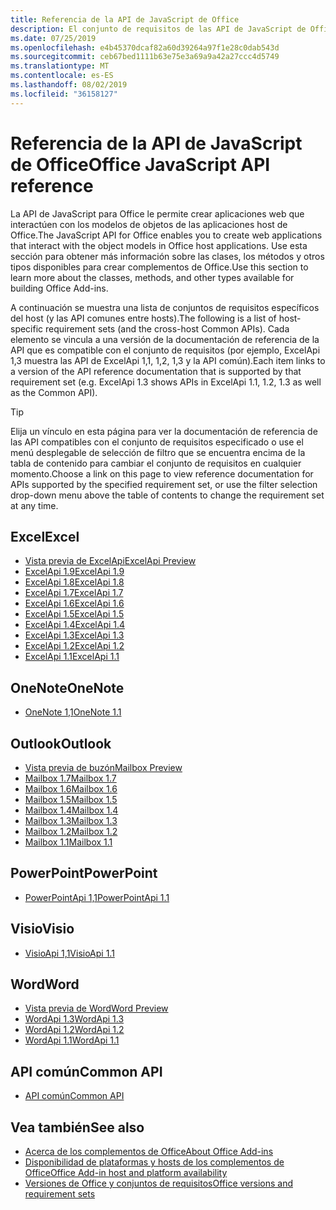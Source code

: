```yaml
---
title: Referencia de la API de JavaScript de Office
description: El conjunto de requisitos de las API de JavaScript de Office por host
ms.date: 07/25/2019
ms.openlocfilehash: e4b45370dcaf82a60d39264a97f1e28c0dab543d
ms.sourcegitcommit: ceb67bed1111b63e75e3a69a9a42a27ccc4d5749
ms.translationtype: MT
ms.contentlocale: es-ES
ms.lasthandoff: 08/02/2019
ms.locfileid: "36158127"
---
```

# <a name="office-javascript-api-reference"></a><span data-ttu-id="6c154-103">Referencia de la API de JavaScript de Office</span><span class="sxs-lookup"><span data-stu-id="6c154-103">Office JavaScript API reference</span></span>

<span data-ttu-id="6c154-104">La API de JavaScript para Office le permite crear aplicaciones web que interactúen con los modelos de objetos de las aplicaciones host de Office.</span><span class="sxs-lookup"><span data-stu-id="6c154-104">The JavaScript API for Office enables you to create web applications that interact with the object models in Office host applications.</span></span> <span data-ttu-id="6c154-105">Use esta sección para obtener más información sobre las clases, los métodos y otros tipos disponibles para crear complementos de Office.</span><span class="sxs-lookup"><span data-stu-id="6c154-105">Use this section to learn more about the classes, methods, and other types available for building Office Add-ins.</span></span>

<span data-ttu-id="6c154-106">A continuación se muestra una lista de conjuntos de requisitos específicos del host (y las API comunes entre hosts).</span><span class="sxs-lookup"><span data-stu-id="6c154-106">The following is a list of host-specific requirement sets (and the cross-host Common APIs).</span></span> <span data-ttu-id="6c154-107">Cada elemento se vincula a una versión de la documentación de referencia de la API que es compatible con el conjunto de requisitos (por ejemplo, ExcelApi 1,3 muestra las API de ExcelApi 1,1, 1,2, 1,3 y la API común).</span><span class="sxs-lookup"><span data-stu-id="6c154-107">Each item links to a version of the API reference documentation that is supported by that requirement set (e.g. ExcelApi 1.3 shows APIs in ExcelApi 1.1, 1.2, 1.3 as well as the Common API).</span></span>

> [!TIP]
> <span data-ttu-id="6c154-108">Elija un vínculo en esta página para ver la documentación de referencia de las API compatibles con el conjunto de requisitos especificado o use el menú desplegable de selección de filtro que se encuentra encima de la tabla de contenido para cambiar el conjunto de requisitos en cualquier momento.</span><span class="sxs-lookup"><span data-stu-id="6c154-108">Choose a link on this page to view reference documentation for APIs supported by the specified requirement set, or use the filter selection drop-down menu above the table of contents to change the requirement set at any time.</span></span>

## <a name="excel"></a><span data-ttu-id="6c154-109">Excel</span><span class="sxs-lookup"><span data-stu-id="6c154-109">Excel</span></span>

- [<span data-ttu-id="6c154-110">Vista previa de ExcelApi</span><span class="sxs-lookup"><span data-stu-id="6c154-110">ExcelApi Preview</span></span>](/javascript/api/excel?view=excel-js-preview)
- [<span data-ttu-id="6c154-111">ExcelApi 1.9</span><span class="sxs-lookup"><span data-stu-id="6c154-111">ExcelApi 1.9</span></span>](/javascript/api/excel?view=excel-js-1.9)
- [<span data-ttu-id="6c154-112">ExcelApi 1.8</span><span class="sxs-lookup"><span data-stu-id="6c154-112">ExcelApi 1.8</span></span>](/javascript/api/excel?view=excel-js-1.8)
- [<span data-ttu-id="6c154-113">ExcelApi 1.7</span><span class="sxs-lookup"><span data-stu-id="6c154-113">ExcelApi 1.7</span></span>](/javascript/api/excel?view=excel-js-1.7)
- [<span data-ttu-id="6c154-114">ExcelApi 1.6</span><span class="sxs-lookup"><span data-stu-id="6c154-114">ExcelApi 1.6</span></span>](/javascript/api/excel?view=excel-js-1.6)
- [<span data-ttu-id="6c154-115">ExcelApi 1.5</span><span class="sxs-lookup"><span data-stu-id="6c154-115">ExcelApi 1.5</span></span>](/javascript/api/excel?view=excel-js-1.5)
- [<span data-ttu-id="6c154-116">ExcelApi 1.4</span><span class="sxs-lookup"><span data-stu-id="6c154-116">ExcelApi 1.4</span></span>](/javascript/api/excel?view=excel-js-1.4)
- [<span data-ttu-id="6c154-117">ExcelApi 1.3</span><span class="sxs-lookup"><span data-stu-id="6c154-117">ExcelApi 1.3</span></span>](/javascript/api/excel?view=excel-js-1.3)
- [<span data-ttu-id="6c154-118">ExcelApi 1.2</span><span class="sxs-lookup"><span data-stu-id="6c154-118">ExcelApi 1.2</span></span>](/javascript/api/excel?view=excel-js-1.2)
- [<span data-ttu-id="6c154-119">ExcelApi 1.1</span><span class="sxs-lookup"><span data-stu-id="6c154-119">ExcelApi 1.1</span></span>](/javascript/api/excel?view=excel-js-1.1)

## <a name="onenote"></a><span data-ttu-id="6c154-120">OneNote</span><span class="sxs-lookup"><span data-stu-id="6c154-120">OneNote</span></span>

- [<span data-ttu-id="6c154-121">OneNote 1,1</span><span class="sxs-lookup"><span data-stu-id="6c154-121">OneNote 1.1</span></span>](/javascript/api/onenote?view=onenote-js-1.1)

## <a name="outlook"></a><span data-ttu-id="6c154-122">Outlook</span><span class="sxs-lookup"><span data-stu-id="6c154-122">Outlook</span></span>

- [<span data-ttu-id="6c154-123">Vista previa de buzón</span><span class="sxs-lookup"><span data-stu-id="6c154-123">Mailbox Preview</span></span>](/javascript/api/outlook?view=outlook-js-preview)
- [<span data-ttu-id="6c154-124">Mailbox 1.7</span><span class="sxs-lookup"><span data-stu-id="6c154-124">Mailbox 1.7</span></span>](/javascript/api/outlook?view=outlook-js-1.7)
- [<span data-ttu-id="6c154-125">Mailbox 1.6</span><span class="sxs-lookup"><span data-stu-id="6c154-125">Mailbox 1.6</span></span>](/javascript/api/outlook?view=outlook-js-1.6)
- [<span data-ttu-id="6c154-126">Mailbox 1.5</span><span class="sxs-lookup"><span data-stu-id="6c154-126">Mailbox 1.5</span></span>](/javascript/api/outlook?view=outlook-js-1.5)
- [<span data-ttu-id="6c154-127">Mailbox 1.4</span><span class="sxs-lookup"><span data-stu-id="6c154-127">Mailbox 1.4</span></span>](/javascript/api/outlook?view=outlook-js-1.4)
- [<span data-ttu-id="6c154-128">Mailbox 1.3</span><span class="sxs-lookup"><span data-stu-id="6c154-128">Mailbox 1.3</span></span>](/javascript/api/outlook?view=outlook-js-1.3)
- [<span data-ttu-id="6c154-129">Mailbox 1.2</span><span class="sxs-lookup"><span data-stu-id="6c154-129">Mailbox 1.2</span></span>](/javascript/api/outlook?view=outlook-js-1.2)
- [<span data-ttu-id="6c154-130">Mailbox 1.1</span><span class="sxs-lookup"><span data-stu-id="6c154-130">Mailbox 1.1</span></span>](/javascript/api/outlook?view=outlook-js-1.1)

## <a name="powerpoint"></a><span data-ttu-id="6c154-131">PowerPoint</span><span class="sxs-lookup"><span data-stu-id="6c154-131">PowerPoint</span></span>

- [<span data-ttu-id="6c154-132">PowerPointApi 1,1</span><span class="sxs-lookup"><span data-stu-id="6c154-132">PowerPointApi 1.1</span></span>](/javascript/api/powerpoint?view=powerpoint-js-1.1)

## <a name="visio"></a><span data-ttu-id="6c154-133">Visio</span><span class="sxs-lookup"><span data-stu-id="6c154-133">Visio</span></span>

- [<span data-ttu-id="6c154-134">VisioApi 1,1</span><span class="sxs-lookup"><span data-stu-id="6c154-134">VisioApi 1.1</span></span>](/javascript/api/visio?view=visio-js-1.1)

## <a name="word"></a><span data-ttu-id="6c154-135">Word</span><span class="sxs-lookup"><span data-stu-id="6c154-135">Word</span></span>

- [<span data-ttu-id="6c154-136">Vista previa de Word</span><span class="sxs-lookup"><span data-stu-id="6c154-136">Word Preview</span></span>](/javascript/api/word?view=word-js-preview)
- [<span data-ttu-id="6c154-137">WordApi 1.3</span><span class="sxs-lookup"><span data-stu-id="6c154-137">WordApi 1.3</span></span>](/javascript/api/word?view=word-js-1.3)
- [<span data-ttu-id="6c154-138">WordApi 1.2</span><span class="sxs-lookup"><span data-stu-id="6c154-138">WordApi 1.2</span></span>](/javascript/api/word?view=word-js-1.2)
- [<span data-ttu-id="6c154-139">WordApi 1.1</span><span class="sxs-lookup"><span data-stu-id="6c154-139">WordApi 1.1</span></span>](/javascript/api/word?view=word-js-1.1)

## <a name="common-api"></a><span data-ttu-id="6c154-140">API común</span><span class="sxs-lookup"><span data-stu-id="6c154-140">Common API</span></span>

- [<span data-ttu-id="6c154-141">API común</span><span class="sxs-lookup"><span data-stu-id="6c154-141">Common API</span></span>](/javascript/api/office?view=common-js)

## <a name="see-also"></a><span data-ttu-id="6c154-142">Vea también</span><span class="sxs-lookup"><span data-stu-id="6c154-142">See also</span></span>

- [<span data-ttu-id="6c154-143">Acerca de los complementos de Office</span><span class="sxs-lookup"><span data-stu-id="6c154-143">About Office Add-ins</span></span>](/office/dev/add-ins/overview)
- [<span data-ttu-id="6c154-144">Disponibilidad de plataformas y hosts de los complementos de Office</span><span class="sxs-lookup"><span data-stu-id="6c154-144">Office Add-in host and platform availability</span></span>](/office/dev/add-ins/overview/office-add-in-availability)
- [<span data-ttu-id="6c154-145">Versiones de Office y conjuntos de requisitos</span><span class="sxs-lookup"><span data-stu-id="6c154-145">Office versions and requirement sets</span></span>](/office/dev/add-ins/develop/office-versions-and-requirement-sets)
